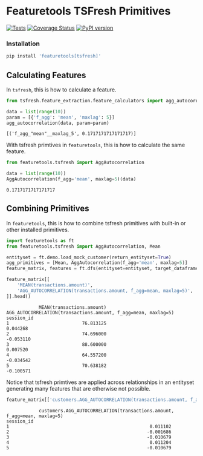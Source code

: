 # Featuretools TSFresh Primitives

[![Tests](https://github.com/alteryx/featuretools-tsfresh-primitives/workflows/Tests/badge.svg)](https://github.com/alteryx/featuretools-tsfresh-primitives/actions/workflows/tests.yml?query=branch%3Amain)
[![Coverage Status](https://codecov.io/gh/alteryx/featuretools-tsfresh-primitives/branch/main/graph/badge.svg)](https://codecov.io/gh/alteryx/featuretools-tsfresh-primitives)
[![PyPI version](https://badge.fury.io/py/featuretools-tsfresh-primitives.svg?maxAge=2592000)](https://badge.fury.io/py/featuretools-tsfresh-primitives)

### Installation
```python
pip install 'featuretools[tsfresh]'
```
## Calculating Features
In `tsfresh`, this is how to calculate a feature.
```python
from tsfresh.feature_extraction.feature_calculators import agg_autocorrelation

data = list(range(10))
param = [{'f_agg': 'mean', 'maxlag': 5}]
agg_autocorrelation(data, param=param)
```
```
[('f_agg_"mean"__maxlag_5', 0.1717171717171717)]
```
With tsfresh primtives in `featuretools`, this is how to calculate the same feature.
```python
from featuretools.tsfresh import AggAutocorrelation

data = list(range(10))
AggAutocorrelation(f_agg='mean', maxlag=5)(data)
```
```
0.1717171717171717
```
## Combining Primitives
In `featuretools`, this is how to combine tsfresh primitives with built-in or other installed primitives.
```python
import featuretools as ft
from featuretools.tsfresh import AggAutocorrelation, Mean

entityset = ft.demo.load_mock_customer(return_entityset=True)
agg_primitives = [Mean, AggAutocorrelation(f_agg='mean', maxlag=5)]
feature_matrix, features = ft.dfs(entityset=entityset, target_dataframe_name='sessions', agg_primitives=agg_primitives)

feature_matrix[[
    'MEAN(transactions.amount)',
    'AGG_AUTOCORRELATION(transactions.amount, f_agg=mean, maxlag=5)',
]].head()
```
```
            MEAN(transactions.amount)  AGG_AUTOCORRELATION(transactions.amount, f_agg=mean, maxlag=5)
session_id
1                           76.813125                                           0.044268
2                           74.696000                                          -0.053110
3                           88.600000                                           0.007520
4                           64.557200                                          -0.034542
5                           70.638182                                          -0.100571
```
Notice that tsfresh primtives are applied across relationships in an entityset generating many features that are otherwise not possible.

```python
feature_matrix[['customers.AGG_AUTOCORRELATION(transactions.amount, f_agg=mean, maxlag=5)']].head()
```
```
            customers.AGG_AUTOCORRELATION(transactions.amount, f_agg=mean, maxlag=5)
session_id
1                                                    0.011102
2                                                   -0.001686
3                                                   -0.010679
4                                                    0.011204
5                                                   -0.010679
```
